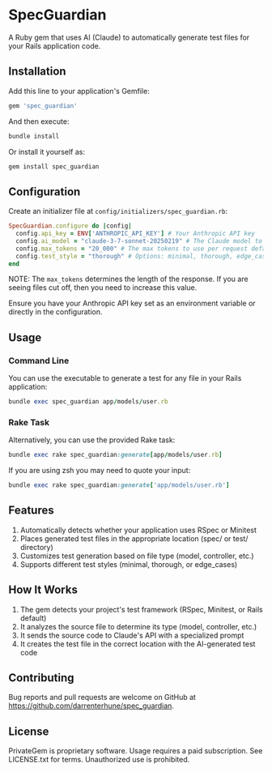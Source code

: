 # SpecGuardian

A Ruby gem that uses AI (Claude) to automatically generate test files for your Rails application code.

## Installation

Add this line to your application's Gemfile:

```ruby
gem 'spec_guardian'
```

And then execute:

```ruby
bundle install
```

Or install it yourself as:

```ruby
gem install spec_guardian
```

## Configuration

Create an initializer file at `config/initializers/spec_guardian.rb`:

```ruby
SpecGuardian.configure do |config|
  config.api_key = ENV['ANTHROPIC_API_KEY'] # Your Anthropic API key
  config.ai_model = "claude-3-7-sonnet-20250219" # The Claude model to use
  config.max_tokens = "20_000" # The max tokens to use per request defaults to 20_000
  config.test_style = "thorough" # Options: minimal, thorough, edge_cases
end
```

NOTE: The `max_tokens` determines the length of the response. If you are seeing files cut off, then you need to increase this value.

Ensure you have your Anthropic API key set as an environment variable or directly in the configuration.

## Usage

### Command Line

You can use the executable to generate a test for any file in your Rails application:

```ruby
bundle exec spec_guardian app/models/user.rb
```

### Rake Task

Alternatively, you can use the provided Rake task:

```ruby
bundle exec rake spec_guardian:generate[app/models/user.rb]
```

If you are using zsh you may need to quote your input:

```ruby
bundle exec rake spec_guardian:generate['app/models/user.rb']
```

## Features

1. Automatically detects whether your application uses RSpec or Minitest
2. Places generated test files in the appropriate location (spec/ or test/ directory)
3. Customizes test generation based on file type (model, controller, etc.)
4. Supports different test styles (minimal, thorough, or edge_cases)

## How It Works

1. The gem detects your project's test framework (RSpec, Minitest, or Rails default)
2. It analyzes the source file to determine its type (model, controller, etc.)
3. It sends the source code to Claude's API with a specialized prompt
4. It creates the test file in the correct location with the AI-generated test code

## Contributing

Bug reports and pull requests are welcome on GitHub at https://github.com/darrenterhune/spec_guardian.

## License

PrivateGem is proprietary software. Usage requires a paid subscription.
See LICENSE.txt for terms. Unauthorized use is prohibited.
